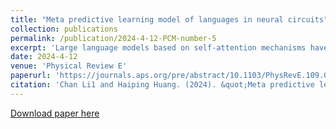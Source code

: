 ```yaml
---
title: "Meta predictive learning model of languages in neural circuits"
collection: publications
permalink: /publication/2024-4-12-PCM-number-5
excerpt: 'Large language models based on self-attention mechanisms have achieved astonishing performances, not only in natural language itself, but also in a variety of tasks of different nature. However, regarding processing language, our human brain may not operate using the same principle. Then, a debate is established on the connection between brain computation and artificial self-supervision adopted in large language models. One of most influential hypotheses in brain computation is the predictive coding framework, which proposes to minimize the prediction error by local learning. However, the role of predictive coding and the associated credit assignment in language processing remains unknown. Here, we propose a mean-field learning model within the predictive coding framework, assuming that the synaptic weight of each connection follows a spike and slab distribution, and only the distribution, rather than specific weights, is trained. This meta predictive learning is successfully validated on classifying handwritten digits where pixels are input to the network in sequence, and moreover, on the toy and real language corpus. Our model reveals that most of the connections become deterministic after learning, while the output connections have a higher level of variability. The performance of the resulting network ensemble changes continuously with data load, further improving with more training data, in analogy with the emergent behavior of large language models. Therefore, our model provides a starting point to investigate the connection among brain computation, next-token prediction, and general intelligence.'
date: 2024-4-12
venue: 'Physical Review E'
paperurl: 'https://journals.aps.org/pre/abstract/10.1103/PhysRevE.109.044309'
citation: 'Chan Li1 and Haiping Huang. (2024). &quot;Meta predictive learning model of languages in neural circuits.&quot; <i>Physical Review E</i>.'
---
```


[Download paper here](https://journals.aps.org/pre/abstract/10.1103/PhysRevE.109.044309)

